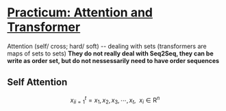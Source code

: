 # [Practicum: Attention and Transformer](https://www.youtube.com/watch?v=f01J0Dri-6k)
Attention (self/ cross; hard/ soft) -- dealing with sets (transformers are maps of sets to sets)
__They do not really deal with Seq2Seq, they can be write as order set, but do not nessessarily need to have order sequences__  
## Self Attention
$${x_i}^t_{i=1} = {x_1, x_2, x_3, \cdots, x_t},\ \ x_i \in \textrm{R}^n$$
